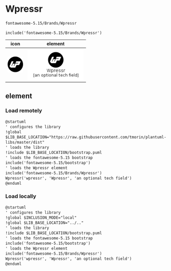 # Wpressr

```text
fontawesome-5.15/Brands/Wpressr
```

```text
include('fontawesome-5.15/Brands/Wpressr')
```

|icon|element|
|---|---|
|![](Wpressr.png)|![](Wpressr.element.png)|



## element
### Load remotely
```plantuml
@startuml
' configures the library
!global $LIB_BASE_LOCATION="https://raw.githubusercontent.com/tmorin/plantuml-libs/master/dist"
' loads the library
!include $LIB_BASE_LOCATION/bootstrap.puml
' loads the fontawesome-5.15 bootstrap
include('fontawesome-5.15/bootstrap')
' loads the Wpressr element
include('fontawesome-5.15/Brands/Wpressr')
Wpressr('wpressr', 'Wpressr', 'an optional tech field')
@enduml
```
### Load locally
```plantuml
@startuml
' configures the library
!global $INCLUSION_MODE="local"
!global $LIB_BASE_LOCATION="../.."
' loads the library
!include $LIB_BASE_LOCATION/bootstrap.puml
' loads the fontawesome-5.15 bootstrap
include('fontawesome-5.15/bootstrap')
' loads the Wpressr element
include('fontawesome-5.15/Brands/Wpressr')
Wpressr('wpressr', 'Wpressr', 'an optional tech field')
@enduml
```

